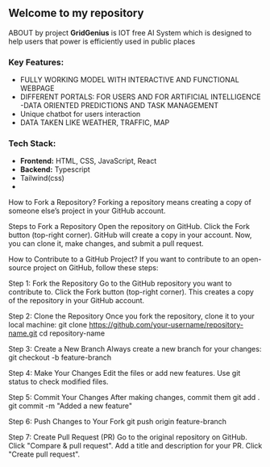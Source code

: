 ## **Welcome to my repository**

ABOUT by project
**GridGenius** is IOT  free AI System which is designed to help users that power is efficiently used in public places
### Key Features:
-  FULLY WORKING MODEL  WITH INTERACTIVE AND FUNCTIONAL WEBPAGE
-  DIFFERENT PORTALS: FOR USERS AND FOR ARTIFICIAL INTELLIGENCE
-DATA ORIENTED PREDICTIONS AND TASK MANAGEMENT
  - Unique chatbot for users interaction
  - DATA TAKEN LIKE WEATHER, TRAFFIC, MAP
### Tech Stack:
- **Frontend:** HTML, CSS, JavaScript, React  
- **Backend:** Typescript 
- Tailwind(css)
- 
How to Fork a Repository?
Forking a repository means creating a copy of someone else’s project in your GitHub account.

Steps to Fork a Repository
Open the repository on GitHub.
Click the Fork button (top-right corner).
GitHub will create a copy in your account.
Now, you can clone it, make changes, and submit a pull request.

How to Contribute to a GitHub Project?
If you want to contribute to an open-source project on GitHub, follow these steps:

Step 1: Fork the Repository
Go to the GitHub repository you want to contribute to.
Click the Fork button (top-right corner).
This creates a copy of the repository in your GitHub account.

Step 2: Clone the Repository
Once you fork the repository, clone it to your local machine:
git clone https://github.com/your-username/repository-name.git
cd repository-name

Step 3: Create a New Branch
Always create a new branch for your changes:
git checkout -b feature-branch

Step 4: Make Your Changes
Edit the files or add new features.
Use git status to check modified files.

Step 5: Commit Your Changes
After making changes, commit them
git add .
git commit -m "Added a new feature"

Step 6: Push Changes to Your Fork
git push origin feature-branch

Step 7: Create Pull Request (PR)
Go to the original repository on GitHub.
Click "Compare & pull request".
Add a title and description for your PR.
Click "Create pull request".
